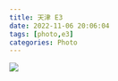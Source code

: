 ```yaml
---
title: 天津 E3
date: 2022-11-06 20:06:04
tags: [photo,e3]
categories: Photo
---
```

<img src="https://sadness96.github.io/images/blog/photo-E3PainCar/e3logo.jpg"/>

<!-- more -->
<ul class="grid effect-1" id="grid">

</ul>

<link rel="stylesheet" type="text/css" href="/blog/lib/masonry/default.css" />
<link rel="stylesheet" type="text/css" href="/blog/lib/masonry/component.css" />
<script src="https://code.jquery.com/jquery-3.6.0.min.js"></script>
<script src="/blog/lib/masonry/modernizr.custom.js"></script>
<script src="/blog/lib/masonry/masonry.pkgd.min.js"></script>
<script src="/blog/lib/masonry/imagesloaded.pkgd.min.js"></script>
<script src="/blog/lib/masonry/classie.js"></script>
<script src="/blog/lib/masonry/AnimOnScroll.js"></script>
<script src="/blog/lib/masonry/ImgPreview.js"></script>

<script>
    var vOssPath = 'https://sadness.oss-cn-beijing.aliyuncs.com/';
    var vOssProcess = '?x-oss-process=image/resize,m_lfit,w_348';
    var vPhotos = [
        'images/photo-E3PainCar/554A6213.jpg',
        'images/photo-E3PainCar/554A6216.jpg',
        'images/photo-E3PainCar/554A6223.jpg',
        'images/photo-E3PainCar/554A6230.jpg',
        'images/photo-E3PainCar/554A6243.jpg',
        'images/photo-E3PainCar/554A6260.jpg',
        'images/photo-E3PainCar/554A6272.jpg',
        'images/photo-E3PainCar/554A6276.jpg',
        'images/photo-E3PainCar/554A6282.jpg',
        'images/photo-E3PainCar/554A6286.jpg',
        'images/photo-E3PainCar/554A6293.jpg',
        'images/photo-E3PainCar/554A6298.jpg',
        'images/photo-E3PainCar/554A6302.jpg',
        'images/photo-E3PainCar/554A6329.jpg',
        'images/photo-E3PainCar/554A6333.jpg',
        'images/photo-E3PainCar/554A6338.jpg',
        'images/photo-E3PainCar/554A6353.jpg',
        'images/photo-E3PainCar/554A6366.jpg',
        'images/photo-E3PainCar/554A6375.jpg',
        'images/photo-E3PainCar/554A6384.jpg',
        'images/photo-E3PainCar/554A6396.jpg',
        'images/photo-E3PainCar/554A6412.jpg',
        'images/photo-E3PainCar/554A6417.jpg',
        'images/photo-E3PainCar/554A6426.jpg',
        'images/photo-E3PainCar/554A6432.jpg',
        'images/photo-E3PainCar/554A6438.jpg',
        'images/photo-E3PainCar/554A6446.jpg',
        'images/photo-E3PainCar/554A6450.jpg',
        'images/photo-E3PainCar/554A6459.jpg',
        'images/photo-E3PainCar/554A6460.jpg',
        'images/photo-E3PainCar/554A6466.jpg',
        'images/photo-E3PainCar/554A6470.jpg',
        'images/photo-E3PainCar/554A6493.jpg',
        'images/photo-E3PainCar/554A6501.jpg',
        'images/photo-E3PainCar/554A6503.jpg',
        'images/photo-E3PainCar/554A6505.jpg',
        'images/photo-E3PainCar/554A6510.jpg',
        'images/photo-E3PainCar/554A6525.jpg',
        'images/photo-E3PainCar/554A6530.jpg',
        'images/photo-E3PainCar/554A6535.jpg',
        'images/photo-E3PainCar/554A6542.jpg',
        'images/photo-E3PainCar/554A6558.jpg',
        'images/photo-E3PainCar/554A6564.jpg',
        'images/photo-E3PainCar/554A6567.jpg',
        'images/photo-E3PainCar/554A6628.jpg',
        'images/photo-E3PainCar/554A6648.jpg',
        'images/photo-E3PainCar/554A6652.jpg',
        'images/photo-E3PainCar/554A6659.jpg',
        'images/photo-E3PainCar/554A6689.jpg',
        'images/photo-E3PainCar/554A6712.jpg',
        'images/photo-E3PainCar/554A6764.jpg'
    ];
    vPhotos.forEach(element => {
        $("#grid").append('<li><img class="photo" src="' + vOssPath + element + vOssProcess + '" alt="' + vOssPath + element + '" style="cursor: pointer;"></li>');
    });

    new AnimOnScroll(document.getElementById('grid'), {
        minDuration : 0.4,
        maxDuration : 0.7,
        viewportFactor : 0.2
    });
    
    $(function(){  
        $(".photo").click(function(){  
            imgShow("#outerdiv", "#innerdiv", "#bigimg", $(this));
        });  
    });  
</script>